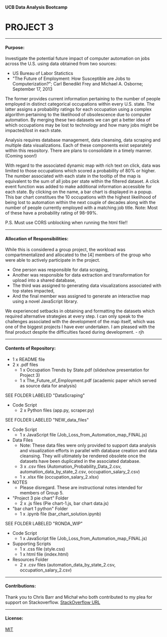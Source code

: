 
**UCB Data Analysis Bootcamp**
# PROJECT 3

---------------
#### Purpose:
Investigate the potential future impact of computer automation on jobs across the U.S. using data obtained from two sources:
- US Bureau of Labor Statictics
- "The Future of Employment: How Susceptible are Jobs to Computerization?"; Carl Benedikt Frey and Michael A. Osborne; September 17, 2013

The former provides current information pertaining to the number of people employed in distinct categorical occupations within every U.S. state.  The latter assigns a probability ratings for each occupation using a complex algorithm pertaining to the likelihood of obsolescence due to computer automation. By merging these two datasets we can get a better idea of which occupations may be lost to technology and how many jobs might be impacted/lost in each state.

Analysis requires database management, data cleansing, data scraping and multiple data visualizations.  Each of these components exist separately within this resository.  There are plans to consolidate in a timely manner. (Coming soon!)

With regard to the associated dynamic map with rich text on click, data was limited to those occupations which scored a probability of 80% or higher. The number associated with each state in the tooltip of the map is equivalent to the sum of all jobs per state within the filtered dataset.  A click event function was added to make additional information accessible for each state.  By clicking on the name, a bar chart is displayed in a popup.  This bar chart constitues the 10 occupations with the highest likelihood of being lost to automation within the next couple of decades along with the number of people currently employed with a matching job title.  Note:  Most of these have a probability rating of 98-99%.  

P.S. Must use CORS unblocking when running the html file!!

---------------
#### Allocation of Responsibilities:
While this is considered a group project, the workload was compartmentalized and allocated to the [4] members of the group who were able to actively participate in the project.
- One person was responsible for data scraping,
- Another was responsible for data extraction and transformation for upload into a shared database,
- The third was assigned to generating data visualizations associated with top states impacted,
- And the final member was assigned to generate an interactive map using a novel JavaScript library.

We experienced setbacks in obtaining and formatting the datasets which required alternative strategies at every step.  I can only speak to the challenges associated with the development of the map itself, which was one of the biggest projects I have ever undertaken.  I am pleased with the final product despite the difficulties faced during development. - rjh

--------------
#### Contents of Repository:  
- 1 x README file
- 2 x .pdf files
  - 1 x Occupation Trends by State.pdf  (slideshow presentation for Project 3)
  - 1 x The_Future_of_Employment.pdf  (academic paper which served as source data for analysis)

SEE FOLDER LABELED "DataScraping"
- Code Script
  - 2 x Python files (app.py, scraper.py)

SEE FOLDER LABELED "NEW_data_files"
- Code Script
  - 1 x JavaScript file (Job_Loss_from_Automation_map_FINAL.js)
- Data Files  
  - Note: These data files were only provided to support data analysis and visualization efforts in parallel with database creation and data cleansing. They will ultimately be rendered obsolete once the datasets have been duplicated in the associated database.
  - 3 x .csv files (Automation_Probability_Data_2.csv, automation_data_by_state_2.csv, occupation_salary_2.csv)
  - 1 x .xlsx file (occupation_salary_2.xlsx)
- NOTES  
  - Please disregard.  These are instructional notes intended for members of Group 5.
- "Project 3 pie chart" Folder
  - 2 x .js files (Pie chart-1.js, bar chart data.js)
- "bar chart 1 python" Folder
  - 1 x .ipynb file (bar_chart_solution.ipynb)

SEE FOLDER LABELED "RONDA_WIP"
- Code Script
  - 1 x JavaScript file (Job_Loss_from_Automation_map_FINAL.js)
- Supporting Scripts
  - 1 x .css file (style.css)
  - 1 x html file (index.html)
- Resources Folder
  - 2 x .csv files (automation_data_by_state_2.csv, occupation_salary_2.csv)

-------------------
#### Contributions:  
Thank you to Chris Barr and Michał who both contributed to my plea for support on Stackoverflow.
[StackOverflow URL](https://stackoverflow.com/questions/76909891/difficulty-rendering-rich-information-on-click-map-using-jquery)


------------------
#### License:
[MIT](https://choosealicense.com/licenses/mit/)

